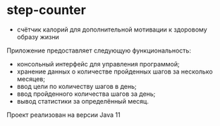 # step-counter
- счётчик калорий для дополнительной мотивации к здоровому образу жизни

Приложение предоставляет следующую функциональность:
+ консольный интерфейс для управления программой;
+ хранение данных о количестве пройденных шагов за несколько месяцев;
+ ввод цели по количеству шагов в день;
+ ввод пройденного количества шагов за день;
+ вывод статистики за определённый месяц.

Проект реализован на версии Java 11

